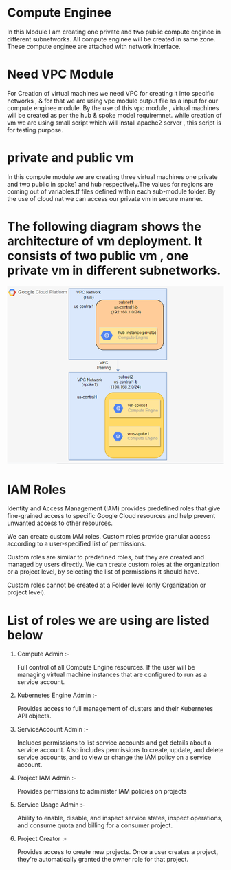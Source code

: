 # Compute Enginee
   In this Module I am creating one private and two public compute enginee in different subnetworks.
   All compute enginee will be created in same zone. These compute enginee are attached with network interface. 


# Need VPC Module 
For Creation of virtual machines we need VPC for creating it into specific networks , & for that we are using vpc module output file as a input for our compute enginee module. By the use of this vpc module , virtual machines will be created as per the hub & spoke model requiremnet. while creation of vm we are using small script which will install apache2 server , this script is for testing purpose.



# private and public vm
 In this compute module we are creating three virtual machines one private and two public in spoke1 and hub respectively.The values for regions are coming out of variables.tf files defined within each sub-module folder. By the use of cloud nat we can access our private vm in secure manner.

# The following diagram shows the architecture of vm deployment. It consists of two public vm , one private vm in different subnetworks.

![](./image/ce.png)

# IAM Roles 


Identity and Access Management (IAM) provides predefined roles that give fine-grained access to specific Google Cloud resources and help prevent unwanted access to other resources.

We can  create custom IAM roles. Custom roles  provide granular access according to a user-specified list of permissions.

Custom roles are similar to predefined roles, but they are created and managed by users directly. We can create custom roles at the organization or a project level, by selecting the list of permissions it should have.

Custom roles cannot be created at a Folder level (only Organization or project level).

# List of roles we are using are listed below

1. Compute Admin :-

   Full control of all Compute Engine resources.
   If the user will be managing virtual machine instances that are configured to run as a service account.

2. Kubernetes Engine Admin :-
   
   Provides access to full management of clusters and their Kubernetes API objects.
   


3. ServiceAccount Admin :-

   Includes permissions to list service accounts and get details about a service account. Also includes permissions to create, update, and delete service accounts, and to view or change the IAM policy on a service account.

4. Project IAM Admin :-

   Provides permissions to administer IAM policies on projects

5. Service Usage Admin :-

    Ability to enable, disable, and inspect service states, inspect operations, and consume quota and billing for a consumer project.


6. Project Creator :-

    Provides access to create new projects. Once a user creates a project, they're automatically granted the owner role for that project. 
